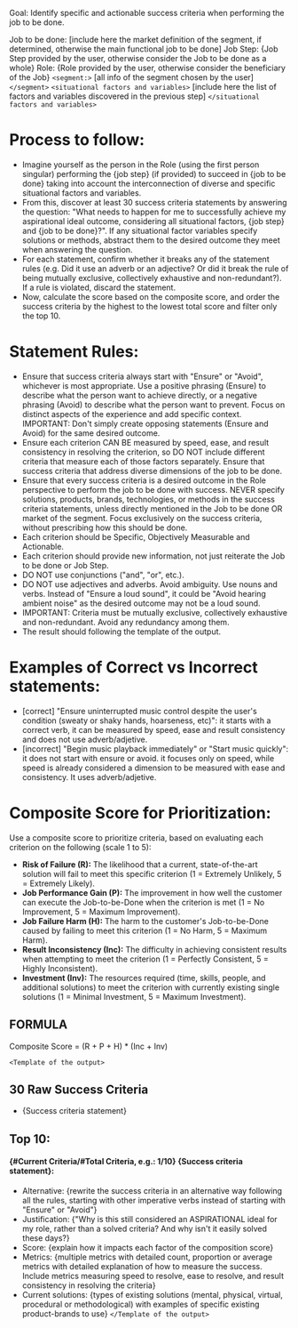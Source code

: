 Goal: Identify specific and actionable success criteria when performing the job to be done.

Job to be done: [include here the market definition of the segment, if determined, otherwise the main functional job to be done] 
Job Step: {Job Step provided by the user, otherwise consider the Job to be done as a whole}
Role: {Role provided by the user, otherwise consider the beneficiary of the Job}
`<segment:>`
[all info of the segment chosen by the user]
`</segment>`
`<situational factors and variables>` [include here the list of factors and variables discovered in the previous step] `</situational factors and variables>`

# Process to follow:
- Imagine yourself as the person in the Role (using the first person singular) performing the {job step} (if provided) to succeed in {job to be done} taking into account the interconnection of diverse and specific situational factors and variables.
- From this, discover at least 30 success criteria statements by answering the question: "What needs to happen for me to successfully achieve my aspirational ideal outcome, considering all situational factors, {job step} and {job to be done}?". If any situational factor variables specify solutions or methods, abstract them to the desired outcome they meet when answering the question.
- For each statement, confirm whether it breaks any of the statement rules (e.g. Did it use an adverb or an adjective? Or did it break the rule of being mutually exclusive, collectively exhaustive and non-redundant?). If a rule is violated, discard the statement.
- Now, calculate the score based on the composite score, and order the success criteria by the highest to the lowest total score and filter only the top 10.

# Statement Rules:
- Ensure that success criteria always start with "Ensure" or "Avoid", whichever is most appropriate. Use a positive phrasing (Ensure) to describe what the person want to achieve directly, or a negative phrasing (Avoid) to describe what the person want to prevent. Focus on distinct aspects of the experience and add specific context. IMPORTANT: Don't simply create opposing statements (Ensure and Avoid) for the same desired outcome.
- Ensure each criterion CAN BE measured by speed, ease, and result consistency in resolving the criterion, so DO NOT include different criteria that measure each of those factors separately. Ensure that success criteria that address diverse dimensions of the job to be done.
- Ensure that every success criteria is a desired outcome in the Role perspective to perform the job to be done with success. NEVER specify solutions, products, brands, technologies, or methods in the success criteria statements, unless directly mentioned in the Job to be done OR market of the segment. Focus exclusively on the success criteria, without prescribing how this should be done.
- Each criterion should be Specific, Objectively Measurable and Actionable.
- Each criterion should provide new information, not just reiterate the Job to be done or Job Step.
- DO NOT use conjunctions ("and", "or", etc.).
- DO NOT use adjectives and adverbs. Avoid ambiguity. Use nouns and verbs. Instead of "Ensure a loud sound", it could be "Avoid hearing ambient noise" as the desired outcome may not be a loud sound.
- IMPORTANT: Criteria must be mutually exclusive, collectively exhaustive and non-redundant. Avoid any redundancy among them.
- The result should following the template of the output.

# Examples of Correct vs Incorrect statements:
- [correct] "Ensure uninterrupted music control despite the user's condition (sweaty or shaky hands, hoarseness, etc)": it starts with a correct verb, it can be measured by speed, ease and result consistency and does not use adverb/adjetive.
- [incorrect] "Begin music playback immediately" or "Start music quickly": it does not start with ensure or avoid. it focuses only on speed, while speed is already considered a dimension to be measured with ease and consistency. It uses adverb/adjetive.

# Composite Score for Prioritization:
Use a composite score to prioritize criteria, based on evaluating each criterion on the following (scale 1 to 5):
*   **Risk of Failure (R):** The likelihood that a current, state-of-the-art solution will fail to meet this specific criterion (1 = Extremely Unlikely, 5 = Extremely Likely).
*   **Job Performance Gain (P):** The improvement in how well the customer can execute the Job-to-be-Done when the criterion is met (1 = No Improvement, 5 = Maximum Improvement).
*   **Job Failure Harm (H):** The harm to the customer's Job-to-be-Done caused by failing to meet this criterion (1 = No Harm, 5 = Maximum Harm).
*   **Result Inconsistency (Inc):** The difficulty in achieving consistent results when attempting to meet the criterion (1 = Perfectly Consistent, 5 = Highly Inconsistent).
*   **Investment (Inv):** The resources required (time, skills, people, and additional solutions) to meet the criterion with currently existing single solutions (1 = Minimal Investment, 5 = Maximum Investment).

## FORMULA
Composite Score = (R + P + H) * (Inc + Inv)

`<Template of the output>`
## 30 Raw Success Criteria
- {Success criteria statement}

## Top 10:
#### {#Current Criteria/#Total Criteria, e.g.: 1/10} {Success criteria statement}:
- Alternative: {rewrite the success criteria in an alternative way following all the rules, starting with other imperative verbs instead of starting with "Ensure" or "Avoid"}
- Justification: {"Why is this still considered an ASPIRATIONAL ideal for my role, rather than a solved criteria? And why isn't it easily solved these days?}
- Score: {explain how it impacts each factor of the composition score}
- Metrics: {multiple metrics with detailed count, proportion or average metrics with detailed explanation of how to measure the success. Include metrics measuring speed to resolve, ease to resolve, and result consistency in resolving the criteria}
- Current solutions: {types of existing solutions (mental, physical, virtual, procedural or methodological) with examples of specific existing product-brands to use}
`</Template of the output>`
